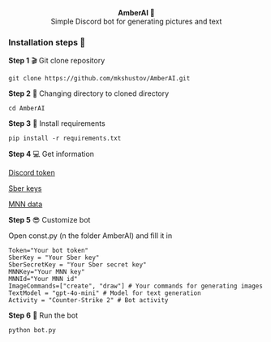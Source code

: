 <div align="center"><strong>AmberAI 🤖</strong></div>
<div align="center">Simple Discord bot for generating pictures and text</div>

### Installation steps 🚩
**Step 1** 🎬 Git clone repository

```console 
git clone https://github.com/mkshustov/AmberAI.git
```

**Step 2** 📁 Changing directory to cloned directory

```😎
cd AmberAI
```

**Step 3** 💾 Install requirements

```console
pip install -r requirements.txt
```

**Step 4** 💻 Get information 

<a href="https://discord.com/developers" target="_blank">Discord token</a><br>

<a href="https://fusionbrain.ai/keys/" target="_blank">Sber keys</a><br>

<a href="https://mnnai.ru/" target="_blank">MNN data</a>

**Step 5** 😎 Customize bot

Open const.py (n the folder AmberAI) and fill it in 

```
Token="Your bot token"
SberKey = "Your Sber key"
SberSecretKey = "Your Sber secret key"
MNNKey="Your MNN key"
MNNId="Your MNN id"
ImageCommands=["create", "draw"] # Your commands for generating images
TextModel = "gpt-4o-mini" # Model for text generation
Activity = "Counter-Strike 2" # Bot activity
```

**Step 6** 🚀 Run the bot

```python
python bot.py
```
